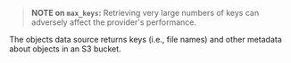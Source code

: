 > **NOTE on `max_keys`:** Retrieving very large numbers of keys can adversely affect the provider's performance.

The objects data source returns keys (i.e., file names) and other metadata about objects in an S3 bucket.
